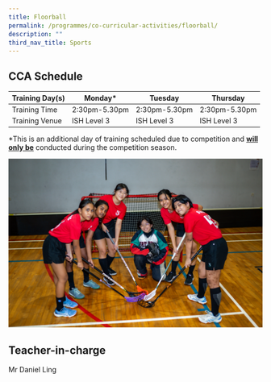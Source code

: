 ```yaml
---
title: Floorball
permalink: /programmes/co-curricular-activities/floorball/
description: ""
third_nav_title: Sports
---
```

CCA Schedule
------------


| Training Day(s)  | Monday* | Tuesday | Thursday
| -------- | -------- | -------- |-------- |
| Training Time     | 2:30pm-5.30pm     | 2:30pm-5.30pm     | 2:30pm-5.30pm
| Training Venue | ISH Level 3 | ISH Level 3 | ISH Level 3

*This is an additional day of training scheduled due to competition and&nbsp;<b><u>will only be</u></b>&nbsp;conducted during the competition season.

![](/images/Floorball2.jpg)

Teacher-in-charge
-----------------

Mr Daniel Ling